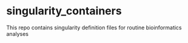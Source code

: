 # singularity_containers
This repo contains singularity definition files for routine bioinformatics analyses
